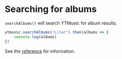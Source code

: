 # Searching for albums

`searchAlbums()` will search YTMusic for album results.

```ts
ytmusic.searchAlbums("Lilac").then(albums => {
	console.log(albums)
})
```

See the [reference](../../references/ytmusic/searchAlbums.html) for information.